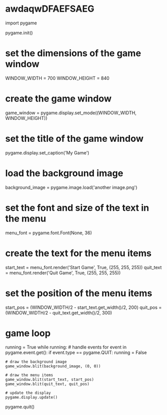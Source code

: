 # awdaqwDFAEFSAEG
import pygame

pygame.init()

# set the dimensions of the game window
WINDOW_WIDTH = 700
WINDOW_HEIGHT = 840

# create the game window
game_window = pygame.display.set_mode((WINDOW_WIDTH, WINDOW_HEIGHT))

# set the title of the game window
pygame.display.set_caption('My Game')

# load the background image
background_image = pygame.image.load('another image.png')

# set the font and size of the text in the menu
menu_font = pygame.font.Font(None, 36)

# create the text for the menu items
start_text = menu_font.render('Start Game', True, (255, 255, 255))
quit_text = menu_font.render('Quit Game', True, (255, 255, 255))

# set the position of the menu items
start_pos = (WINDOW_WIDTH/2 - start_text.get_width()/2, 200)
quit_pos = (WINDOW_WIDTH/2 - quit_text.get_width()/2, 300)

# game loop
running = True
while running:
    # handle events
    for event in pygame.event.get():
        if event.type == pygame.QUIT:
            running = False
    
    # draw the background image
    game_window.blit(background_image, (0, 0))
    
    # draw the menu items
    game_window.blit(start_text, start_pos)
    game_window.blit(quit_text, quit_pos)
    
    # update the display
    pygame.display.update()

pygame.quit()

